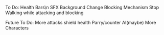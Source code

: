 To Do:
Health Bars\n
SFX
Background
Change Blocking Mechanism
Stop Walking while attacking and blocking

Future To Do:
More attacks
shield health
Parry/counter
AI(maybe)
More Characters
